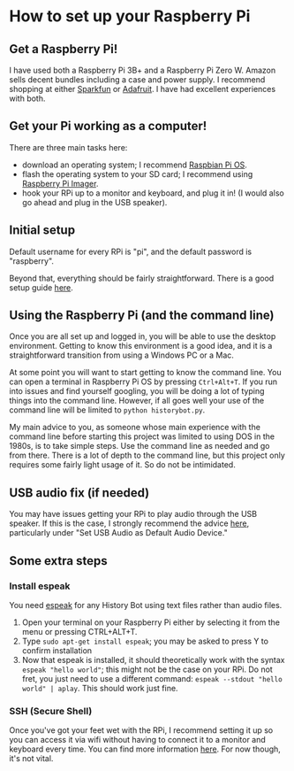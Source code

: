# How to set up your Raspberry Pi

## Get a Raspberry Pi!

I have used both a Raspberry Pi 3B+ and a Raspberry Pi Zero W. Amazon sells decent bundles including a case and power supply. 
I recommend shopping at either [Sparkfun](https://www.sparkfun.com/) or [Adafruit](https://www.adafruit.com/). I have had excellent experiences with both.

## Get your Pi working as a computer!

There are three main tasks here:
- download an operating system; I recommend [Raspbian Pi OS](https://www.raspberrypi.org/downloads/raspberry-pi-os/).
- flash the operating system to your SD card; I recommend using [Raspberry Pi Imager](https://www.raspberrypi.org/downloads/).
- hook your RPi up to a monitor and keyboard, and plug it in! (I would also go ahead and plug in the USB speaker).

## Initial setup

Default username for every RPi is "pi", and the default password is "raspberry".

Beyond that, everything should be fairly straightforward. There is a good setup guide [here](https://projects.raspberrypi.org/en/projects/raspberry-pi-setting-up).

## Using the Raspberry Pi (and the command line)

Once you are all set up and logged in, you will be able to use the desktop environment. 
Getting to know this environment is a good idea, and it is a straightforward transition from using a Windows PC or a Mac.

At some point you will want to start getting to know the command line.
You can open a terminal in Raspberry Pi OS by pressing `Ctrl+Alt+T`.
If you run into issues and find yourself googling, you will be doing a lot of typing things into the command line.
However, if all goes well your use of the command line will be limited to `python historybot.py`.

My main advice to you, as someone whose main experience with the command line before starting this project was limited to using DOS in the 1980s, is to take simple steps. 
Use the command line as needed and go from there. 
There is a lot of depth to the command line, but this project only requires some fairly light usage of it.
So do not be intimidated.

## USB audio fix (if needed)

You may have issues getting your RPi to play audio through the USB speaker. 
If this is the case, I strongly recommend the advice [here](https://www.raspberrypi-spy.co.uk/2019/06/using-a-usb-audio-device-with-the-raspberry-pi/), particularly under "Set USB Audio as Default Audio Device." 

## Some extra steps

### Install espeak

You need [espeak](http://espeak.sourceforge.net/) for any History Bot using text files rather than audio files.

1. Open your terminal on your Raspberry Pi either by selecting it from the menu or pressing CTRL+ALT+T.
2. Type ```sudo apt-get install espeak```; you may be asked to press Y to confirm installation
3. Now that espeak is installed, it should theoretically work with the syntax ```espeak "hello world"```; this might not be the case on your RPi. 
Do not fret, you just need to use a different command: ```espeak --stdout "hello world" | aplay```. This should work just fine.

### SSH (Secure Shell)

Once you've got your feet wet with the RPi, I recommend setting it up so you can access it via wifi without having to connect it to a monitor and keyboard every time. 
You can find more information [here](https://www.raspberrypi.org/documentation/remote-access/ssh/). For now though, it's not vital.
